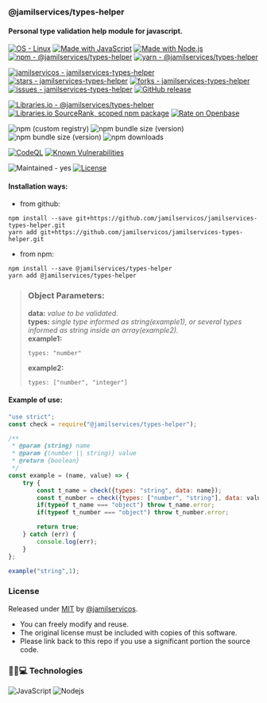 ### @jamilservices/types-helper  
#### Personal type validation help module for javascript.

[![OS - Linux](https://img.shields.io/badge/OS-Linux-blue?logo=linux&logoColor=white)](https://www.linux.org/)
[![Made with JavaScript](https://img.shields.io/badge/Made_with-JavaScript-blue?logo=javascript&logoColor=white)](https://www.javascript.com/)
[![Made with Node.js](https://img.shields.io/badge/Node.js->=18.19-blue?logo=node.js&logoColor=white)](https://nodejs.org)
[![npm - @jamilservices/types-helper](https://img.shields.io/badge/npm-%40jamilservices%2Ftypes--helper-blue?logo=npm&logoColor=white)](https://www.npmjs.com/package/@jamilservices/types-helper)
[![yarn - @jamilservices/types-helper](https://img.shields.io/badge/yarn-%40jamilservices%2Ftypes--helper-blue?logo=yarn&logoColor=white)](https://yarnpkg.com/package/@jamilservices/types-helper)

[![jamilservicos - jamilservices-types-helper](https://img.shields.io/static/v1?label=jamilservicos&message=jamilservices-types-helper&color=blue&logo=github)](https://github.com/jamilservicos/jamilservices-types-helper)
[![stars - jamilservices-types-helper](https://img.shields.io/github/stars/jamilservicos/jamilservices-types-helper?style=social)](https://github.com/jamilservicos/jamilservices-types-helper)
[![forks - jamilservices-types-helper](https://img.shields.io/github/forks/jamilservicos/jamilservices-types-helper?style=social)](https://github.com/jamilservicos/jamilservices-types-helper)
[![issues - jamilservices-types-helper](https://img.shields.io/github/issues/jamilservicos/jamilservices-types-helper)](https://github.com/jamilservicos/jamilservices-types-helper/issues)
[![GitHub release](https://img.shields.io/github/release/jamilservicos/jamilservices-types-helper?include_prereleases=&sort=semver)](https://github.com/jamilservicos/jamilservices-types-helper/releases/)

[![Libraries.io - @jamilservices/types-helper](https://img.shields.io/badge/Libraries.io-%40jamilservices%2Ftypes--helper-blue?logo=Libraries.io&logoColor=white)](https://libraries.io/npm/@jamilservices%2Ftypes-helper)
[![Libraries.io SourceRank, scoped npm package](https://img.shields.io/librariesio/sourcerank/npm/@jamilservices/types-helper?logo=Libraries.io&logoColor=white&color=sucess)](https://libraries.io/npm/@jamilservices%2Ftypes-helper)
[![Rate on Openbase](https://badges.openbase.com/js/rating/@jamilservices/types-helper.svg)](https://openbase.com/js/@jamilservices/types-helper?utm_source=embedded&utm_medium=badge&utm_campaign=rate-badge)

![npm (custom registry)](https://img.shields.io/npm/v/@jamilservices/types-helper/latest?registry_uri=https%3A%2F%2Fregistry.npmjs.com&logo=npm)
![npm bundle size (version)](https://img.shields.io/bundlephobia/min/@jamilservices/types-helper/latest?logo=npm)
![npm bundle size (version)](https://img.shields.io/bundlephobia/minzip/@jamilservices/types-helper/latest?logo=npm)
![npm downloads](https://img.shields.io/npm/dt/@jamilservices/types-helper.svg?logo=npm&label=total%20downloads)

[![CodeQL](https://github.com/jamilservicos/jamilservices-types-helper/workflows/CodeQL/badge.svg)](https://github.com/jamilservicos/jamilservices-types-helper/actions?query=workflow:"CodeQL")
[![Known Vulnerabilities](https://snyk.io/test/github/jamilservicos/jamilservices-types-helper/badge.svg?targetFile=package.json)](https://snyk.io/test/github/jamilservicos/jamilservices-types-helper?targetFile=package.json "Known Vulnerabilities")

![Maintained - yes](https://img.shields.io/badge/Maintained-yes-green)
[![License](https://img.shields.io/badge/License-MIT-blue)](https://github.com/jamilservicos/jamilservices-types-helper/blob/main/LICENSE)


#### Installation ways:  
- from github:
```
npm install --save git+https://github.com/jamilservicos/jamilservices-types-helper.git
yarn add git+https://github.com/jamilservicos/jamilservices-types-helper.git
```
- from npm:
```
npm install --save @jamilservices/types-helper
yarn add @jamilservices/types-helper
```

> ### Object Parameters:  
>**data:** *value to be validated.*  
>**types:** *single type informed as string(example1), or several types informed as string inside an array(example2).*  
>**example1:**
>```
>types: "number"
>```  
>**example2:**
>```
>types: ["number", "integer"]
>```  

#### Example of use:  
~~~javascript
"use strict";
const check = require("@jamilservices/types-helper");

/**
 * @param {string} name
 * @param {(number || string)} value
 * @return {boolean}
 */
const example = (name, value) => {
    try {
        const t_name = check({types: "string", data: name});
        const t_number = check({types: ["number", "string"], data: value});
        if(typeof t_name === "object") throw t_name.error;
        if(typeof t_number === "object") throw t_number.error;

        return true;
    } catch (err) {
        console.log(err);
    }
};

example("string",1);
~~~  

### License  
Released under [MIT](/LICENSE) by [@jamilservicos](https://github.com/jamilservicos).  
* You can freely modify and reuse.
* The original license must be included with copies of this software.
* Please link back to this repo if you use a significant portion the source code.


### 👩‍💻💻 Technologies
![JavaScript](https://img.shields.io/badge/-JavaScript-F7DF1E?style=for-the-badge&logo=javascript&logoColor=black)
![Nodejs](https://img.shields.io/badge/-Nodejs-339933?style=for-the-badge&logo=node-dot-js&logoColor=white)
